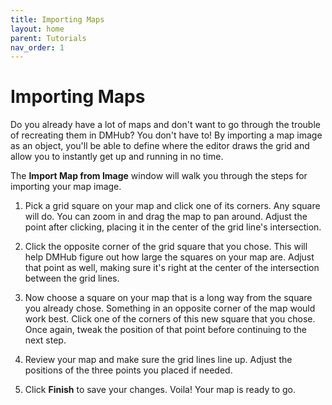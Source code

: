 ```yaml
---
title: Importing Maps
layout: home
parent: Tutorials
nav_order: 1
---
```


# Importing Maps

Do you already have a lot of maps and don't want to go through the trouble of 
recreating them in DMHub? You don't have to! By importing a map image 
as an object, you'll be able to define where the editor draws the grid 
and allow you to instantly get up and running in no time.

The **Import Map from Image** window will walk you through the steps for
importing your map image.

1.  Pick a grid square on your map and click one of its corners. Any
    square will do. You can zoom in and drag the map to pan around.
    Adjust the point after clicking, placing it in the center of the
    grid line's intersection.

2.  Click the opposite corner of the grid square that you chose. This
    will help DMHub figure out how large the squares on your map are.
    Adjust that point as well, making sure it's right at the center of
    the intersection between the grid lines.

3.  Now choose a square on your map that is a long way from the square
    you already chose. Something in an opposite corner of the map would
    work best. Click one of the corners of this new square that you
    chose. Once again, tweak the position of that point before
    continuing to the next step.

4.  Review your map and make sure the grid lines line up. Adjust the
    positions of the three points you placed if needed.

5.  Click **Finish** to save your changes. Voila! Your map is ready to
    go.


<!-- <img src="Images/object-import-map.png" style="width:28em" /> -->